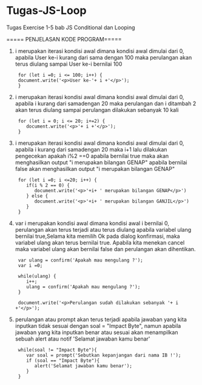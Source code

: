 # Tugas-JS-Loop
Tugas Exercise 1-5 bab JS Conditional dan Looping

===== PENJELASAN KODE PROGRAM=====

1. i merupakan iterasi kondisi awal dimana kondisi awal dimulai dari 0, apabila User ke-i kurang dari sama dengan 100 maka perulangan akan terus diulang sampai User ke-i bernilai 100

        for (let i =0; i <= 100; i++) {
        document.write('<p>User ke-'+ i +'</p>');
        }


2. i merupakan iterasi kondisi awal dimana kondisi awal dimulai dari 0, apabila i kurang dari samadengan 20 maka perulangan dan i ditambah 2 akan terus diulang sampai perulangan dilakukan sebanyak 10 kali

        for (let i = 0; i <= 20; i+=2) {
           document.write('<p>'+ i +'</p>');
        }


3. i merupakan iterasi kondisi awal dimana kondisi awal dimulai dari 0, apabila i kurang dari samadengan 20 maka i+1 lalu dilakukan pengecekan apakah i%2 ==0 apabila bernilai true maka akan menghasilkan output "i merupakan bilangan GENAP" apabila bernilai false akan menghasilkan output "i merupakan bilangan GENAP"

        for (let i =0; i <=20; i++) {
           if(i % 2 == 0) {
              document.write('<p>'+i+ ' merupakan bilangan GENAP</p>')
           } else {
              document.write('<p>'+i+ ' merupakan bilangan GANJIL</p>')
           }
        }


4. var i merupakan kondisi awal dimana kondisi awal i bernilai 0, perulangan akan terus terjadi atau terus diulang apabila variabel ulang bernilai true,Selama kita memilih Ok pada dialog konfirmasi, maka variabel ulang akan terus bernilai true. Apabila kita menekan cancel maka variabel ulang akan bernilai false dan perulangan akan dihentikan.

        var ulang = confirm('Apakah mau mengulang ?');
        var i =0;

        while(ulang) {
           i++;
           ulang = confirm('Apakah mau mengulang ?');
        }

        document.write('<p>Perulangan sudah dilakukan sebanyak '+ i +'</p>');


5. perulangan atau prompt akan terus terjadi apabila jawaban yang kita inputkan tidak sesuai dengan soal = "Impact Byte", namun apabila jawaban yang kita inputkan benar atau sesuai akan menampilkan sebuah alert atau notif 'Selamat jawaban kamu benar'

        while(soal != "Impact Byte"){
           var soal = prompt('Sebutkan kepanjangan dari nama IB !');
           if (soal == "Impact Byte"){
              alert('Selamat jawaban kamu benar');
           }
        }
